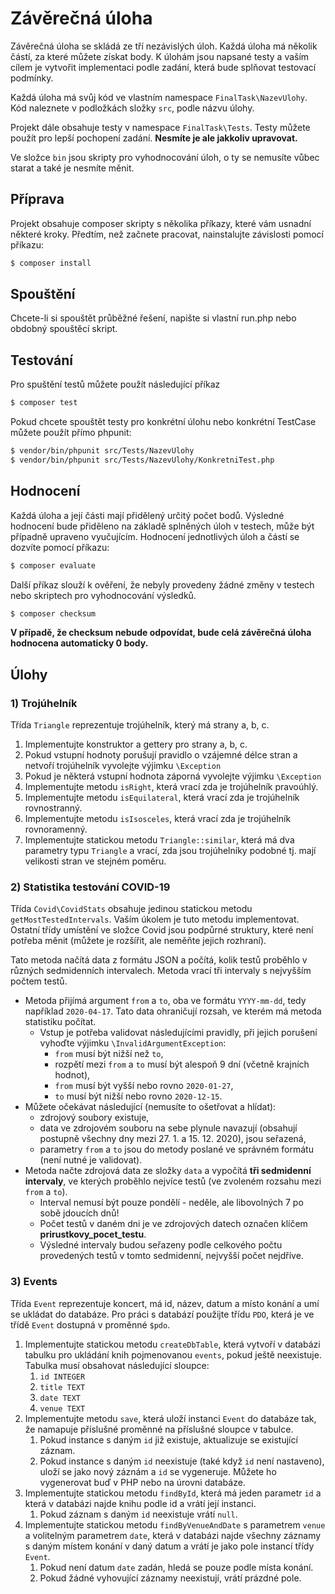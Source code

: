 # Závěrečná úloha

Závěrečná úloha se skládá ze tří nezávislých úloh. Každá úloha má několik částí, za které můžete získat body. K úlohám
jsou napsané testy a vaším cílem je vytvořit implementaci podle zadání, která bude splňovat testovací podmínky.

Každá úloha má svůj kód ve vlastním namespace `FinalTask\NazevUlohy`. Kód naleznete v podložkách složky `src`, podle
názvu úlohy.

Projekt dále obsahuje testy v namespace `FinalTask\Tests`. Testy můžete použít pro lepší pochopení zadání. **Nesmíte je
ale jakkoliv upravovat.**

Ve složce `bin` jsou skripty pro vyhodnocování úloh, o ty se nemusíte vůbec starat a také je nesmíte měnit.

## Příprava

Projekt obsahuje composer skripty s několika příkazy, které vám usnadní některé kroky. Předtím, než začnete pracovat,
nainstalujte závislosti pomocí příkazu:

```bash
$ composer install
```

## Spouštění

Chcete-li si spouštět průběžné řešení, napište si vlastní run.php nebo obdobný spouštěcí skript.

## Testování

Pro spuštění testů můžete použít následující příkaz

```bash
$ composer test
``` 

Pokud chcete spouštět testy pro konkrétní úlohu nebo konkrétní TestCase můžete použít přímo phpunit:

```bash
$ vendor/bin/phpunit src/Tests/NazevUlohy
$ vendor/bin/phpunit src/Tests/NazevUlohy/KonkretniTest.php
```

## Hodnocení

Každá úloha a její části mají přidělený určitý počet bodů. Výsledné hodnocení bude přiděleno na základě splněných úloh v
testech, může být případně upraveno vyučujícím. Hodnocení jednotlivých úloh a částí se dozvíte pomocí příkazu:

```bash
$ composer evaluate
```

Další příkaz slouží k ověření, že nebyly provedeny žádné změny v testech nebo skriptech pro vyhodnocování výsledků.

```bash
$ composer checksum
```

**V případě, že checksum nebude odpovídat, bude celá závěrečná úloha hodnocena automaticky 0 body.**

## Úlohy

### 1) Trojúhelník

Třída `Triangle` reprezentuje trojúhelník, který má strany a, b, c.

1. Implementujte konstruktor a gettery pro strany a, b, c.
1. Pokud vstupní hodnoty porušují pravidlo o vzájemné délce stran a netvoří trojúhelník vyvolejte výjimku `\Exception`
2. Pokud je některá vstupní hodnota záporná vyvolejte výjimku `\Exception`
1. Implementujte metodu `isRight`, která vrací zda je trojúhelník pravoúhlý.
1. Implementujte metodu `isEquilateral`, která vrací zda je trojúhelník rovnostranný.
1. Implementujte metodu `isIsosceles`, která vrací zda je trojúhelník rovnoramenný.
1. Implementujte statickou metodu `Triangle::similar`, která má dva parametry typu `Triangle` a vrací, zda jsou
   trojúhelníky podobné tj. mají velikosti stran ve stejném poměru.

### 2) Statistika testování COVID-19

Třída `Covid\CovidStats` obsahuje jedinou statickou metodu `getMostTestedIntervals`. Vaším úkolem je tuto metodu
implementovat. Ostatní třídy umístění ve složce Covid jsou podpůrné struktury, které není potřeba měnit (můžete je
rozšířit, ale neměňte jejich rozhraní).

Tato metoda načítá data z formátu JSON a počítá, kolik testů proběhlo v různých sedmidenních intervalech.
Metoda vrací tři intervaly s nejvyšším počtem testů. 

* Metoda přijímá argument `from` a `to`, oba ve formátu `YYYY-mm-dd`, tedy například `2020-04-17`. Tato data ohraničují
  rozsah, ve kterém má metoda statistiku počítat.
  * Vstup je potřeba validovat následujícími pravidly, při jejich porušení vyhoďte výjimku `\InvalidArgumentException`:
    * `from` musí být nižší než `to`,
    * rozpětí mezi `from` a `to` musí být alespoň 9 dní (včetně krajních hodnot),
    * `from` musí být vyšší nebo rovno `2020-01-27`,
    * `to` musí být nižší nebo rovno `2020-12-15`.
* Můžete očekávat následující (nemusíte to ošetřovat a hlídat):
    * zdrojový soubory existuje,
    * data ve zdrojovém souboru na sebe plynule navazují (obsahují postupně všechny dny mezi 27. 1. a 15. 12. 2020),
      jsou seřazená,
    * parametry `from` a `to` jsou do metody poslané ve správném formátu (není nutné je validovat).
* Metoda načte zdrojová data ze složky `data` a vypočítá **tři sedmidenní intervaly**, ve kterých proběhlo nejvíce
  testů (ve zvoleném rozsahu mezi `from` a `to`).
    * Interval nemusí být pouze pondělí - neděle, ale libovolných 7 po sobě jdoucích dnů!
    * Počet testů v daném dni je ve zdrojových datech označen klíčem **prirustkovy_pocet_testu**.
    * Výsledné intervaly budou seřazeny podle celkového počtu provedených testů v tomto sedmidenní, nejvyšší počet nejdříve.

### 3) Events

Třída `Event` reprezentuje koncert, má id, název, datum a místo konání a umí se ukládat do databáze. Pro práci s
databází použijte třídu `PDO`, která je ve třídě `Event` dostupná v proměnné `$pdo`.

1. Implementujte statickou metodu `createDbTable`, která vytvoří v databázi tabulku pro ukládání knih
   pojmenovanou `events`, pokud ještě neexistuje. Tabulka musí obsahovat následující sloupce:
    1. `id INTEGER`
    1. `title TEXT`
    1. `date TEXT`
    1. `venue TEXT`
1. Implementujte metodu `save`, která uloží instanci `Event` do databáze tak, že namapuje příslušné proměnné na
   příslušné sloupce v tabulce.
    1. Pokud instance s daným `id` již existuje, aktualizuje se existující záznam.
    1. Pokud instance s daným `id` neexistuje (také když `id` není nastaveno), uloží se jako nový záznám a `id` se
       vygeneruje. Můžete ho vygenerovat buď v PHP nebo na úrovni databáze.
1. Implementujte statickou metodu `findById`, která má jeden parametr `id` a která v databázi najde knihu podle id a
   vrátí její instanci.
    1. Pokud záznam s daným `id` neexistuje vrátí `null`.
1. Implementujte statickou metodu `findByVenueAndDate` s parametrem `venue` a volitelným parametrem `date`, která v
   databázi najde všechny záznamy s daným místem konání v daný datum a vrátí je jako pole instancí třídy `Event`.
    1. Pokud není datum `date` zadán, hledá se pouze podle místa konání.
    1. Pokud žádné vyhovující záznamy neexistují, vrátí prázdné pole.

